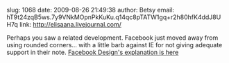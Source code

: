 slug:    1068
date:    2009-08-26 21:49:38
author:  Betsy
email:   hT9t24zqB5ws.7y9VNkMOpnPkKuKu.q14qc8pTATW1gq+r2h80hfK4ddJ8UH7q
link:     http://elisaana.livejournal.com/

Perhaps you saw a related development.  Facebook just moved away from
using rounded corners... with a little barb against IE for not giving
adequate support in their note.  <a
href="http://www.facebook.com/note.php?note_id:
143248897792&id=75877461389&ref=nf">Facebook Design's explanation is
here</a>

